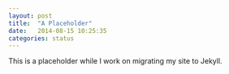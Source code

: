 ```yaml
---
layout: post
title:  "A Placeholder"
date:   2014-08-15 10:25:35
categories: status
---
```

This is a placeholder while I work on migrating my site to Jekyll.
